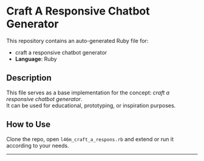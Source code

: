 # Craft A Responsive Chatbot Generator

This repository contains an auto-generated Ruby file for:

- craft a responsive chatbot generator
- **Language**: Ruby

## Description

This file serves as a base implementation for the concept: *craft a responsive chatbot generator*.  
It can be used for educational, prototyping, or inspiration purposes.

## How to Use

Clone the repo, open `l46m_craft_a_respons.rb` and extend or run it according to your needs.

---


